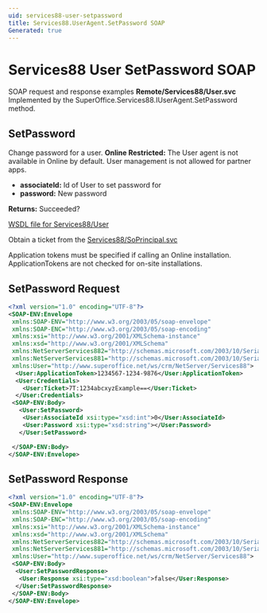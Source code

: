 ```yaml
---
uid: services88-user-setpassword
title: Services88.UserAgent.SetPassword SOAP
Generated: true
---
```


# Services88 User SetPassword SOAP

SOAP request and response examples **Remote/Services88/User.svc**
Implemented by the <see cref="M:SuperOffice.Services88.IUserAgent.SetPassword">SuperOffice.Services88.IUserAgent.SetPassword</see> method.

## SetPassword

Change password for a user.
<para /><b>Online Restricted:</b> The User agent is not available in Online by default. User management is not allowed for partner apps.

* **associateId:** Id of User to set password for
* **password:** New password

**Returns:** Succeeded?


[WSDL file for Services88/User](../Services88-User.md)

Obtain a ticket from the [Services88/SoPrincipal.svc](../SoPrincipal/index.md)

Application tokens must be specified if calling an Online installation. ApplicationTokens are not checked for on-site installations.

## SetPassword Request

```xml
<?xml version="1.0" encoding="UTF-8"?>
<SOAP-ENV:Envelope
 xmlns:SOAP-ENV="http://www.w3.org/2003/05/soap-envelope"
 xmlns:SOAP-ENC="http://www.w3.org/2003/05/soap-encoding"
 xmlns:xsi="http://www.w3.org/2001/XMLSchema-instance"
 xmlns:xsd="http://www.w3.org/2001/XMLSchema"
 xmlns:NetServerServices882="http://schemas.microsoft.com/2003/10/Serialization/Arrays"
 xmlns:NetServerServices881="http://schemas.microsoft.com/2003/10/Serialization/"
 xmlns:User="http://www.superoffice.net/ws/crm/NetServer/Services88">
  <User:ApplicationToken>1234567-1234-9876</User:ApplicationToken>
  <User:Credentials>
    <User:Ticket>7T:1234abcxyzExample==</User:Ticket>
  </User:Credentials>
 <SOAP-ENV:Body>
   <User:SetPassword>
    <User:AssociateId xsi:type="xsd:int">0</User:AssociateId>
    <User:Password xsi:type="xsd:string"></User:Password>
   </User:SetPassword>

 </SOAP-ENV:Body>
</SOAP-ENV:Envelope>

```


## SetPassword Response

```xml
<?xml version="1.0" encoding="UTF-8"?>
<SOAP-ENV:Envelope
 xmlns:SOAP-ENV="http://www.w3.org/2003/05/soap-envelope"
 xmlns:SOAP-ENC="http://www.w3.org/2003/05/soap-encoding"
 xmlns:xsi="http://www.w3.org/2001/XMLSchema-instance"
 xmlns:xsd="http://www.w3.org/2001/XMLSchema"
 xmlns:NetServerServices882="http://schemas.microsoft.com/2003/10/Serialization/Arrays"
 xmlns:NetServerServices881="http://schemas.microsoft.com/2003/10/Serialization/"
 xmlns:User="http://www.superoffice.net/ws/crm/NetServer/Services88">
 <SOAP-ENV:Body>
  <User:SetPasswordResponse>
   <User:Response xsi:type="xsd:boolean">false</User:Response>
  </User:SetPasswordResponse>
 </SOAP-ENV:Body>
</SOAP-ENV:Envelope>

```

